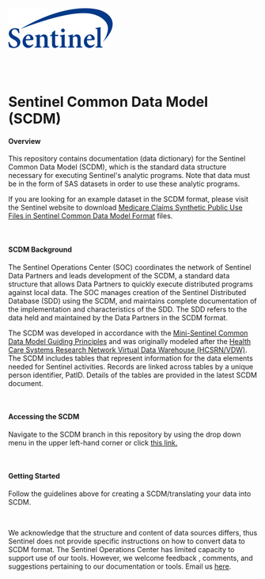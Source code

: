 ![alt text](resources/logo.png)

<br> 
<br> 

# Sentinel Common Data Model (SCDM)  

#### Overview  
This repository contains documentation (data dictionary) for the Sentinel Common Data Model (SCDM), which is the standard data structure necessary for executing Sentinel's analytic programs. Note that data must be in the form of SAS datasets in order to use these analytic programs.  

If you are looking for an example dataset in the SCDM format, please visit the Sentinel website to download [Medicare Claims Synthetic Public Use Files in Sentinel Common Data Model Format](https://www.sentinelinitiative.org/sentinel/surveillance-tools/software-toolkits/Medicare-SynPUFs-in-SCDM) files.

<br>

#### SCDM Background
The Sentinel Operations Center (SOC) coordinates the network of Sentinel Data Partners and leads development of the SCDM, a standard data structure that allows Data Partners to quickly execute distributed programs against local data. The SOC manages creation of the Sentinel Distributed Database (SDD) using the SCDM, and maintains complete documentation of the implementation and characteristics of the SDD. The SDD refers to the data held and maintained by the Data Partners in the SCDM format.  

The SCDM was developed in accordance with the [Mini-Sentinel Common Data Model Guiding Principles](https://www.sentinelinitiative.org/sites/default/files/data/distributed-database/Mini-Sentinel_CommonDataModel_GuidingPrinciples_v1.0_0.pdf) and was originally modeled after the [Health Care Systems Research Network Virtual Data Warehouse (HCSRN/VDW)](http://www.hcsrn.org/en/Tools%20&%20Materials/VDW/). The SCDM includes tables that represent information for the data elements needed for Sentinel activities. Records are linked across tables by a unique person identifier, PatID. Details of the tables are provided in the latest SCDM document.  


<br> 

#### Accessing the SCDM 
Navigate to the SCDM branch in this repository by using the drop down menu in the upper left-hand corner or click [this link.](https://dev.sentinelsystem.org/projects/QA/repos/sentinel_common_data_model/browse?at=refs%2Fheads%2Fscdm)  

<br>

#### Getting Started
Follow the guidelines above for creating a SCDM/translating your data into SCDM.  


<br>

We acknowledge that the structure and content of data sources differs, thus Sentinel does not provide specific instructions on how to convert data to SCDM format. The Sentinel Operations Center has limited capacity to support use of our tools. However, we welcome feedback , comments, and suggestions pertaining to our documentation or tools. Email us [here](mailto:info@sentinelsystem.org?subject=Git).
